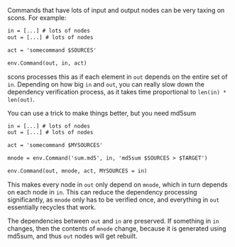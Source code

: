
Commands that have lots of input and output nodes can be very taxing on scons. For example: 


```txt
in = [...] # lots of nodes
out = [...] # lots of nodes

act = 'somecommand $SOURCES'

env.Command(out, in, act)
```
scons processes this as if each element in `out` depends on the entire set of `in`. Depending on how big `in` and `out`, you can really slow down the dependency verification process, as it takes time proportional to `len(in) * len(out)`. 

You can use a trick to make things better, but you need md5sum 


```txt
in = [...] # lots of nodes
out = [...] # lots of nodes

act = 'somecommand $MYSOURCES'

mnode = env.Command('sum.md5', in, 'md5sum $SOURCES > $TARGET')

env.Command(out, mnode, act, MYSOURCES = in)
```
This makes every node in `out` only depend on `mnode`, which in turn depends on each node in `in`. This can reduce the dependency processing significantly, as `mnode` only has to be verified once, and everything in `out` essentially recycles that work. 

The dependencies between `out` and `in` are preserved. If something in `in` changes, then the contents of `mnode` change, because it is generated using md5sum, and thus `out` nodes will get rebuilt. 
